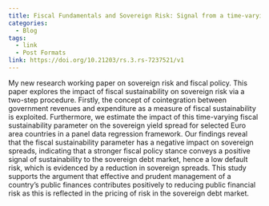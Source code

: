 ```yaml
---
title: Fiscal Fundamentals and Sovereign Risk: Signal from a time-varying parameter"
categories:
  - Blog
tags:
  - link
  - Post Formats
link: https://doi.org/10.21203/rs.3.rs-7237521/v1
---
```


My new research working paper on sovereign risk and fiscal policy. This paper explores the impact of fiscal sustainability on sovereign risk via a two-step procedure. Firstly, the concept of cointegration between government revenues and expenditure as a measure of fiscal sustainability is exploited. Furthermore, we estimate the impact of this time-varying fiscal sustainability parameter on the sovereign yield spread for selected Euro area countries in a panel data regression framework. Our findings reveal that the fiscal sustainability parameter has a negative impact on sovereign spreads, indicating that a stronger fiscal policy stance conveys a positive signal of sustainability to the sovereign debt market,  hence a low default risk, which is evidenced by a reduction in sovereign spreads. This study supports the argument that effective and prudent management of a country’s public finances contributes positively to reducing public financial risk as this is reflected in the pricing of risk in the sovereign debt market. 
